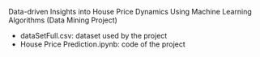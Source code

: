 Data-driven Insights into House Price Dynamics Using Machine Learning Algorithms (Data Mining Project)
- dataSetFull.csv: dataset used by the project
- House Price Prediction.ipynb: code of the project
